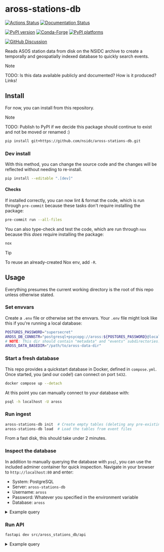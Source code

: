 # aross-stations-db

[![Actions Status][actions-badge]][actions-link]
[![Documentation Status][rtd-badge]][rtd-link]

[![PyPI version][pypi-version]][pypi-link]
[![Conda-Forge][conda-badge]][conda-link]
[![PyPI platforms][pypi-platforms]][pypi-link]

[![GitHub Discussion][github-discussions-badge]][github-discussions-link]

Reads ASOS station data from disk on the NSIDC archive to create a temporally and
geospatially indexed database to quickly search events.

> [!NOTE]
> TODO: Is this data available publicly and documented? How is it produced? Links!


## Install

For now, you can install from this repository.

> [!NOTE]
> TODO: Publish to PyPI if we decide this package should continue to exist and not be
> moved or renamed :)

```bash
pip install git+https://github.com/nsidc/aross-stations-db.git
```


### Dev install

With this method, you can change the source code and the changes will be reflected
without needing to re-install.

```bash
pip install --editable ".[dev]"
```


#### Checks

If installed correctly, you can now lint & format the code, which is run through
`pre-commit` because these tasks don't require installing the package:

```bash
pre-commit run --all-files
```

You can also type-check and test the code, which are run through `nox` because this
_does_ require installing the package:

```bash
nox
```

> [!TIP]
> To reuse an already-created Nox env, add `-R`.


## Usage

Everything presumes the current working directory is the root of this repo unless
otherwise stated.


### Set envvars

Create a `.env` file or otherwise set the envvars. Your `.env` file might look like this
if you're running a local database:

```bash
POSTGRES_PASSWORD="supersecret"
AROSS_DB_CONNSTR="postgresql+psycopg://aross:${POSTGRES_PASSWORD}@localhost:5432/aross"
# NOTE: This dir should contain "metadata" and "events" subdirectories:
AROSS_DATA_BASEDIR="/path/to/aross-data-dir"
```


### Start a fresh database

This repo provides a quickstart database in Docker, defined in `compose.yml`. Once
started, you (and our code!) can connect on port `5432`.

```bash
docker compose up --detach
```

At this point you can manually connect to your database with:

```bash
psql -h localhost -U aross
```


### Run ingest

```bash
aross-stations-db init  # Create empty tables (deleting any pre-existing ones)
aross-stations-db load  # Load the tables from event files
```

From a fast disk, this should take under 2 minutes.


### Inspect the database

In addition to manually querying the database with `psql`, you can use the included
adminer container for quick inspection. Navigate in your browser to
`http://localhost:80` and enter:

* System: PostgreSQL
* Server: `aross-stations-db`
* Username: `aross`
* Password: Whatever you specified in the environment variable
* Database: `aross`


<details>
<summary>Example query</summary>

```sql
select event.*
from event
join station on event.station_id = station.id
where
  ST_Within(
    station.location,
    ST_SetSRID(
      ST_GeomFromText('POLYGON ((-159.32130625160698 69.56469019745796, -159.32130625160698 68.08208920517862, -150.17196253090276 68.08208920517862, -150.17196253090276 69.56469019745796, -159.32130625160698 69.56469019745796))'),
      4326
    )
  )
  AND event.start_timestamp > '2023-01-01'::date
  AND event.end_timestamp < '2023-06-01'::date
;
```
</details>


### Run API

```bash
fastapi dev src/aross_stations_db/api
```

<details>
<summary>Example query</summary>

```
http://127.0.0.1:8000/v1/?start=2023-01-01&end=2023-06-01&polygon=POLYGON%20((-159.32130625160698%2069.56469019745796,%20-159.32130625160698%2068.08208920517862,%20-150.17196253090276%2068.08208920517862,%20-150.17196253090276%2069.56469019745796,%20-159.32130625160698%2069.56469019745796))
```
</details>


<!-- prettier-ignore-start -->
[actions-badge]:            https://github.com/nsidc/aross-stations-db/workflows/CI/badge.svg
[actions-link]:             https://github.com/nsidc/aross-stations-db/actions
[conda-badge]:              https://img.shields.io/conda/vn/conda-forge/aross-stations-db
[conda-link]:               https://github.com/conda-forge/aross-stations-db-feedstock
[github-discussions-badge]: https://img.shields.io/static/v1?label=Discussions&message=Ask&color=blue&logo=github
[github-discussions-link]:  https://github.com/nsidc/aross-stations-db/discussions
[pypi-link]:                https://pypi.org/project/aross-stations-db/
[pypi-platforms]:           https://img.shields.io/pypi/pyversions/aross-stations-db
[pypi-version]:             https://img.shields.io/pypi/v/aross-stations-db
[rtd-badge]:                https://readthedocs.org/projects/aross-stations-db/badge/?version=latest
[rtd-link]:                 https://aross-stations-db.readthedocs.io/en/latest/?badge=latest
<!-- prettier-ignore-end -->
